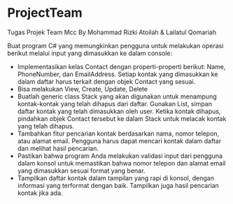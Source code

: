 # ProjectTeam
 Tugas Projek Team Mcc By Mohammad Rizki Atoilah & Lailatul Qomariah

Buat program C# yang memungkinkan pengguna untuk melakukan operasi berikut melalui input yang dimasukkan ke dalam console:

- Implementasikan kelas Contact dengan properti-properti berikut: Name, PhoneNumber, dan EmailAddress. Setiap kontak yang dimasukkan ke dalam daftar harus terkait dengan objek Contact yang sesuai.
- Bisa melakukan View, Create, Update, Delete
- Buatlah generic class Stack<T> yang akan digunakan untuk menampung kontak-kontak yang telah dihapus dari daftar.
  Gunakan List<T>, simpan daftar kontak yang telah dimasukkan oleh user. Ketika kontak dihapus, pindahkan objek Contact tersebut ke dalam Stack<T> untuk melacak kontak yang telah dihapus.
- Tambahkan fitur pencarian kontak berdasarkan nama, nomor telepon, atau alamat email. Pengguna harus dapat mencari kontak dalam daftar dan melihat hasil pencarian.
- Pastikan bahwa program Anda melakukan validasi input dari pengguna dalam konsol untuk memastikan bahwa nomor telepon dan alamat email yang dimasukkan sesuai format yang benar.
- Tampilkan daftar kontak dalam tampilan yang rapi di konsol, dengan informasi yang terformat dengan baik. Tampilkan juga hasil pencarian kontak jika ada.
